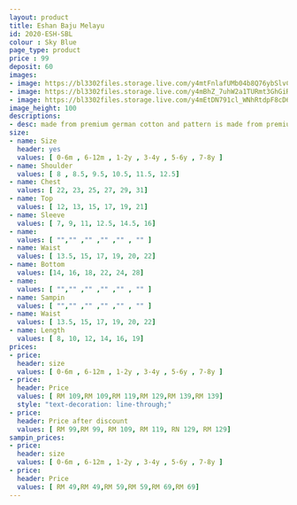 ```yaml
---
layout: product
title: Eshan Baju Melayu
id: 2020-ESH-SBL
colour : Sky Blue
page_type: product
price : 99
deposit: 60
images:
- image: https://bl3302files.storage.live.com/y4mtFnlafUMb04b8Q76ybSlvCrGsJyYOZpPjwy5lcjAHxQqQwTqYPDRc0hpBX2n9QzgrPm5sWudMZJHP9JRF8vkZ3mAJRlk48d7zVLujJk2KIgggbtXGlHfdnyxefWM180K0ooHL9pMdpiECysUOAJSkjwbpPVlKGHVvAiSiA7SxTfsiGD2RGZdw2EsQZnoNf7a?width=819&height=1024&cropmode=none
- image: https://bl3302files.storage.live.com/y4mBhZ_7uhW2a1TURmt3GhGiRcALaMIG4GMhrmJmvtYJnBZXdtXAQyz0n4cAguirygtV6ysJAz32An8XunRgR_bUpxl4tj9mSdzKNi5n-uhp_xJU-zePv8c0spZTleRakbse0WklbK-loXMe6NnVUPHYL0v2P8JvZABd_m7zliH2TP5DedgovroIA0-rr394vc7?width=819&height=1024&cropmode=none
- image: https://bl3302files.storage.live.com/y4mEtDN791cl_WNhRtdpF8cD6EvMx06x4piJ44vMgJjeRsUbd-QbN9qbi2NYHJSFb27h_aXla1VxofrjN1AaOjP2m7qfy5Udn-QG7RWd_1YhpJT5CL0M5iVLFPr6Z2btk4gwXaOSAFngMvHRdcMw9OTKA21U5xPHaAfb2MTb9zxIRj0W9UcbAZGGOXglLbHPNQJ?width=819&height=1024&cropmode=none
image_height: 100
descriptions:
- desc: made from premium german cotton and pattern is made from premium designer cotton
size:
- name: Size
  header: yes
  values: [ 0-6m , 6-12m , 1-2y , 3-4y , 5-6y , 7-8y ]
- name: Shoulder
  values: [ 8 , 8.5, 9.5, 10.5, 11.5, 12.5]
- name: Chest
  values: [ 22, 23, 25, 27, 29, 31]
- name: Top
  values: [ 12, 13, 15, 17, 19, 21]
- name: Sleeve
  values: [ 7, 9, 11, 12.5, 14.5, 16]
- name: 
  values: [ "","" ,"" ,"" ,"" , "" ]
- name: Waist
  values: [ 13.5, 15, 17, 19, 20, 22]
- name: Bottom
  values: [14, 16, 18, 22, 24, 28]
- name: 
  values: [ "","" ,"" ,"" ,"" , "" ]
- name: Sampin
  values: [ "","" ,"" ,"" ,"" , "" ]
- name: Waist
  values: [ 13.5, 15, 17, 19, 20, 22]
- name: Length
  values: [ 8, 10, 12, 14, 16, 19]
prices:
- price:
  header: size
  values: [ 0-6m , 6-12m , 1-2y , 3-4y , 5-6y , 7-8y ]
- price:
  header: Price
  values: [ RM 109,RM 109,RM 119,RM 129,RM 139,RM 139]
  style: "text-decoration: line-through;"
- price:
  header: Price after discount
  values: [ RM 99,RM 99, RM 109, RM 119, RN 129, RM 129]
sampin_prices:
- price:
  header: size
  values: [ 0-6m , 6-12m , 1-2y , 3-4y , 5-6y , 7-8y ]
- price:
  header: Price
  values: [ RM 49,RM 49,RM 59,RM 59,RM 69,RM 69]
---
```



  
